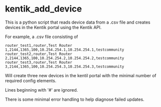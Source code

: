 # kentik_add_device


This is a python script that reads device data from a .csv file and creates devices in the Kentik portal using the Kentik API. 

For example, a .csv file consisting of

```
router_test1,router,Test Router 1,2144,1365,100,10.254.254.1,10.254.254.1,testcommunity
router_test2,router,Test Router 2,2144,1365,100,10.254.254.2,10.254.254.2,testcommunity
router_test3,router,Test Router 3,2144,1365,100,10.254.254.3,10.254.254.3,testcommunity
```


Will create three new devices in the kentil portal with the minimal number of required config elements. 

Lines beginning with '#' are ignored.

There is some minimal error handling to help diagnose failed updates. 

